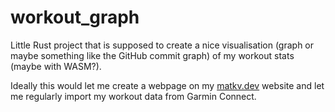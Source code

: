 # workout_graph

Little Rust project that is supposed to create a nice visualisation (graph or maybe something like the GitHub commit graph) of my workout stats (maybe with WASM?).

Ideally this would let me create a webpage on my [matkv.dev](https://matkv.dev) website and let me regularly import my workout
data from Garmin Connect.